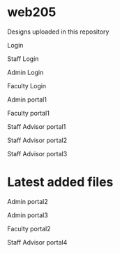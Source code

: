 # web205
Designs uploaded in this repository

Login

Staff Login

Admin Login

Faculty Login

Admin portal1

Faculty portal1

Staff Advisor portal1

Staff Advisor portal2

Staff Advisor portal3

# Latest added files
Admin portal2

Admin portal3

Faculty portal2

Staff Advisor portal4
